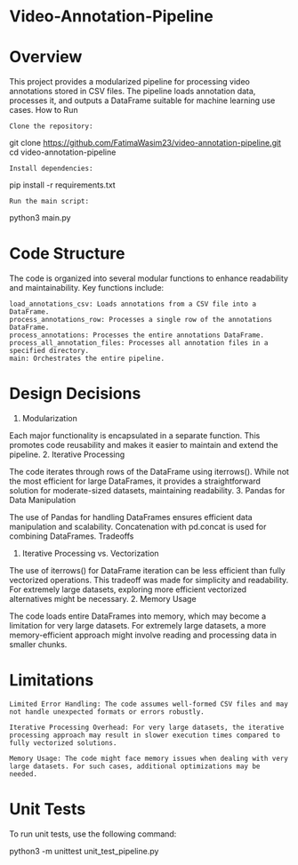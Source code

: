 # Video-Annotation-Pipeline


# Overview

This project provides a modularized pipeline for processing video annotations stored in CSV files. The pipeline loads annotation data, processes it, and outputs a DataFrame suitable for machine learning use cases.
How to Run

    Clone the repository:


git clone https://github.com/FatimaWasim23/video-annotation-pipeline.git
cd video-annotation-pipeline

    Install dependencies:


pip install -r requirements.txt

    Run the main script:


python3 main.py

# Code Structure

The code is organized into several modular functions to enhance readability and maintainability. Key functions include:

    load_annotations_csv: Loads annotations from a CSV file into a DataFrame.
    process_annotations_row: Processes a single row of the annotations DataFrame.
    process_annotations: Processes the entire annotations DataFrame.
    process_all_annotation_files: Processes all annotation files in a specified directory.
    main: Orchestrates the entire pipeline.

# Design Decisions

1. Modularization

Each major functionality is encapsulated in a separate function. This promotes code reusability and makes it easier to maintain and extend the pipeline.
2. Iterative Processing

The code iterates through rows of the DataFrame using iterrows(). While not the most efficient for large DataFrames, it provides a straightforward solution for moderate-sized datasets, maintaining readability.
3. Pandas for Data Manipulation

The use of Pandas for handling DataFrames ensures efficient data manipulation and scalability. Concatenation with pd.concat is used for combining DataFrames.
Tradeoffs
1. Iterative Processing vs. Vectorization

The use of iterrows() for DataFrame iteration can be less efficient than fully vectorized operations. This tradeoff was made for simplicity and readability. For extremely large datasets, exploring more efficient vectorized alternatives might be necessary.
2. Memory Usage

The code loads entire DataFrames into memory, which may become a limitation for very large datasets. For extremely large datasets, a more memory-efficient approach might involve reading and processing data in smaller chunks.

# Limitations

    Limited Error Handling: The code assumes well-formed CSV files and may not handle unexpected formats or errors robustly.

    Iterative Processing Overhead: For very large datasets, the iterative processing approach may result in slower execution times compared to fully vectorized solutions.

    Memory Usage: The code might face memory issues when dealing with very large datasets. For such cases, additional optimizations may be needed.

# Unit Tests

To run unit tests, use the following command:

python3 -m unittest unit_test_pipeline.py

